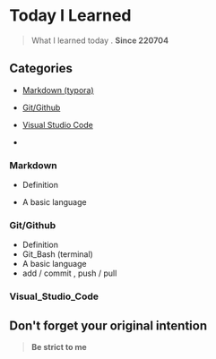 # Today I Learned 

> What I learned today . 						**Since 220704**



## Categories

- [Markdown (typora)](#Markdown)

* [Git/Github](#Git/Github)

* [Visual Studio Code](#Visual_Studio_Code)

* 

   

### Markdown

- Definition

- A basic language

### Git/Github

* Definition
* Git_Bash (terminal)
* A basic language
* add / commit , push / pull

### Visual_Studio_Code











## Don't forget your original intention

> **Be strict to me**

